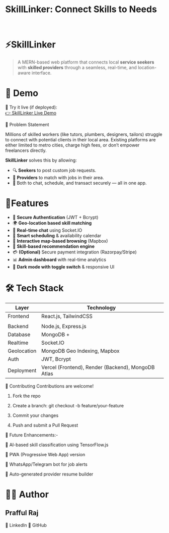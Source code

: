 <h1>SkillLinker: Connect Skills to Needs</h1>
<br>
<h1>⚡SkillLinker</h1>

> A MERN-based web platform that connects local **service seekers** with **skilled providers** through a seamless, real-time, and location-aware interface.

<h1>🚀 Demo</h1>

🧪 Try it live (if deployed):  
[👉 SkillLinker Live Demo](https://your-deployment-link.com)

🧠 Problem Statement

Millions of skilled workers (like tutors, plumbers, designers, tailors) struggle to connect with potential clients in their local area. Existing platforms are either limited to metro cities, charge high fees, or don’t empower freelancers directly.

**SkillLinker** solves this by allowing:
- 🔍 **Seekers** to post custom job requests.
- 👷 **Providers** to match with jobs in their area.
- 💬 Both to chat, schedule, and transact securely — all in one app.

<h1>🎯Features</h1>

- 🔐 **Secure Authentication** (JWT + Bcrypt)
- 🌍 **Geo-location based skill matching**
- 💬 **Real-time chat** using Socket.IO
- 📅 **Smart scheduling** & availability calendar
- 📍 **Interactive map-based browsing** (Mapbox)
- 🧠 **Skill-based recommendation engine**
- 💳 **(Optional)** Secure payment integration (Razorpay/Stripe)
- 📊 **Admin dashboard** with real-time analytics
- 🌙 **Dark mode with toggle switch** & responsive UI

<h1>🛠️ Tech Stack</h1>

| Layer       | Technology                    |
|-------------|-------------------------------|
| Frontend    | React.js, TailwindCSS         |
|             |                               |
| Backend     | Node.js, Express.js           |
| Database    | MongoDB +                     |
| Realtime    | Socket.IO                     |
| Geolocation | MongoDB Geo Indexing, Mapbox  |
| Auth        | JWT, Bcrypt                   |
| Deployment  | Vercel (Frontend), Render (Backend), MongoDB Atlas |

🤝 Contributing
Contributions are welcome!

  1) Fork the repo

  2) Create a branch: git checkout -b feature/your-feature

  3) Commit your changes

  4) Push and submit a Pull Request

📌 Future Enhancements:- 

   🧠 AI-based skill classification using TensorFlow.js

   📱 PWA (Progressive Web App) version

   🤖 WhatsApp/Telegram bot for job alerts

   📄 Auto-generated provider resume builder


<H1>👨‍💻 Author</H1>
<H2>Prafful Raj</H2>
  🔗 LinkedIn
  🐙 GitHub


